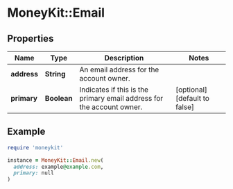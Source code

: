 # MoneyKit::Email

## Properties

| Name | Type | Description | Notes |
| ---- | ---- | ----------- | ----- |
| **address** | **String** | An email address for the account owner. |  |
| **primary** | **Boolean** | Indicates if this is the primary email address for the account owner. | [optional][default to false] |

## Example

```ruby
require 'moneykit'

instance = MoneyKit::Email.new(
  address: example@example.com,
  primary: null
)
```

